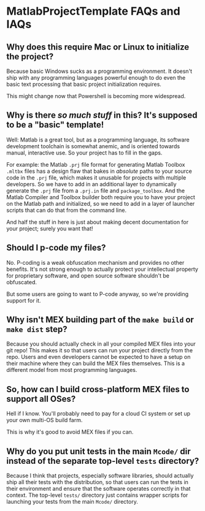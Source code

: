 # MatlabProjectTemplate FAQs and IAQs

## Why does this require Mac or Linux to initialize the project?

Because basic Windows sucks as a programming environment. It doesn't ship with any programming languages powerful enough to do even the basic text processing that basic project initialization requires.

This might change now that Powershell is becoming more widespread.

## Why is there _so much stuff_ in this? It's supposed to be a "basic" template!

Well: Matlab is a great tool, but as a programming language, its software development toolchain is somewhat anemic, and is oriented towards manual, interactive use. So your project has to fill in the gaps.

For example: the Matlab `.prj` file format for generating Matlab Toolbox `.mltbx` files has a design flaw that bakes in _absolute_ paths to your source code in the `.prj` file, which makes it unusable for projects with multiple developers. So we have to add in an additional layer to dynamically generate the `.prj` file from a `.prj.in` file and `package_toolbox`. And the Matlab Compiler and Toolbox builder both require you to have your project on the Matlab path and initialized, so we need to add in a layer of launcher scripts that can do that from the command line.

And half the stuff in here is just about making decent documentation for your project; surely you want that!

## Should I p-code my files?

No. P-coding is a weak obfuscation mechanism and provides no other benefits. It's not strong enough to actually protect your intellectual property for proprietary software, and open source software shouldn't be obfuscated.

But some users are going to want to P-code anyway, so we're providing support for it.

## Why isn't MEX building part of the `make build` or `make dist` step?

Because you should actually check in all your compiled MEX files into your git repo! This makes it so that users can run your project directly from the repo. Users and even developers cannot be expected to have a setup on their machine where they can build the MEX files themselves. This is a different model from most programming languages.

## So, how can I build cross-platform MEX files to support all OSes?

Hell if I know. You'll probably need to pay for a cloud CI system or set up your own multi-OS build farm.

This is why it's good to avoid MEX files if you can.

## Why do you put unit tests in the main `Mcode/` dir instead of the separate top-level `tests` directory?

Because I think that projects, especially software libraries, should actually ship all their tests with the distribution, so that users can run the tests in their environment and ensure that the software operates correctly in that context. The top-level `tests/` directory just contains wrapper scripts for launching your tests from the main `Mcode/` directory.
